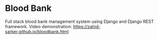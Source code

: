 # Blood Bank
Full stack blood bank management system using Django and Django REST framework.
Video demonstration: https://zahid-sarker.github.io/bloodbank.html
